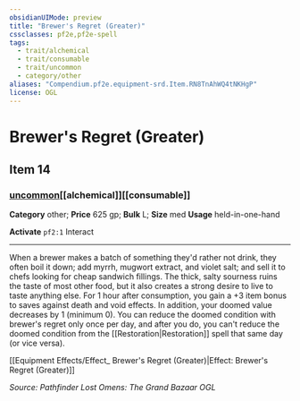 ```yaml
---
obsidianUIMode: preview
title: "Brewer's Regret (Greater)"
cssclasses: pf2e,pf2e-spell
tags:
  - trait/alchemical
  - trait/consumable
  - trait/uncommon
  - category/other
aliases: "Compendium.pf2e.equipment-srd.Item.RN8TnAhWQ4tNKHgP"
license: OGL
---
```

# Brewer's Regret (Greater)
## Item 14
### [uncommon](uncommon.md "Uncommon Rarity Trait")[[alchemical]][[consumable]]

**Category** other; 
**Price** 625 gp; 
**Bulk** L; **Size** med
**Usage** held-in-one-hand

**Activate** `pf2:1` Interact

* * *

When a brewer makes a batch of something they'd rather not drink, they often boil it down; add myrrh, mugwort extract, and violet salt; and sell it to chefs looking for cheap sandwich fillings. The thick, salty sourness ruins the taste of most other food, but it also creates a strong desire to live to taste anything else. For 1 hour after consumption, you gain a +3 item bonus to saves against death and void effects. In addition, your doomed value decreases by 1 (minimum 0). You can reduce the doomed condition with brewer's regret only once per day, and after you do, you can't reduce the doomed condition from the [[Restoration|Restoration]] spell that same day (or vice versa).

[[Equipment Effects/Effect_ Brewer's Regret (Greater)|Effect: Brewer's Regret (Greater)]]

*Source: Pathfinder Lost Omens: The Grand Bazaar*
*OGL*